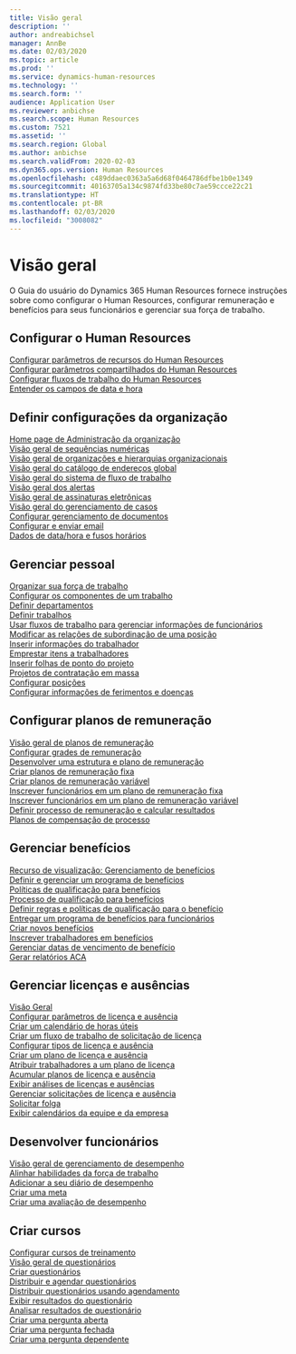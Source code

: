 ```yaml
---
title: Visão geral
description: ''
author: andreabichsel
manager: AnnBe
ms.date: 02/03/2020
ms.topic: article
ms.prod: ''
ms.service: dynamics-human-resources
ms.technology: ''
ms.search.form: ''
audience: Application User
ms.reviewer: anbichse
ms.search.scope: Human Resources
ms.custom: 7521
ms.assetid: ''
ms.search.region: Global
ms.author: anbichse
ms.search.validFrom: 2020-02-03
ms.dyn365.ops.version: Human Resources
ms.openlocfilehash: c489ddaec0363a5a6d68f0464786dfbe1b0e1349
ms.sourcegitcommit: 40163705a134c9874fd33be80c7ae59ccce22c21
ms.translationtype: HT
ms.contentlocale: pt-BR
ms.lasthandoff: 02/03/2020
ms.locfileid: "3008082"
---
```

# <a name="overview"></a>Visão geral

O Guia do usuário do Dynamics 365 Human Resources fornece instruções sobre como configurar o Human Resources, configurar remuneração e benefícios para seus funcionários e gerenciar sua força de trabalho.

## <a name="set-up-human-resources"></a>Configurar o Human Resources

[Configurar parâmetros de recursos do Human Resources](hr-setup-parameters.md)</br>
[Configurar parâmetros compartilhados do Human Resources](hr-setup-shared-parameters.md)</br>
[Configurar fluxos de trabalho do Human Resources](hr-setup-workflows.md)</br>
[Entender os campos de data e hora](hr-setup-date-time-fields.md)</br>

## <a name="configure-organization-settings"></a>Definir configurações da organização

[Home page de Administração da organização](../fin-ops-core/fin-ops/organization-administration/organization-administration-home-page.md?toc=/dynamics365/human-resources/toc.json)</br>
[Visão geral de sequências numéricas](../fin-ops-core/fin-ops/organization-administration/number-sequence-overview.md?toc=/dynamics365/human-resources/toc.json)</br>
[Visão geral de organizações e hierarquias organizacionais](../fin-ops-core/fin-ops/organization-administration/organizations-organizational-hierarchies.md?toc=/dynamics365/human-resources/toc.json)</br>
[Visão geral do catálogo de endereços global](../fin-ops-core/fin-ops/organization-administration/overview-global-address-book.md?toc=/dynamics365/human-resources/toc.json)</br>
[Visão geral do sistema de fluxo de trabalho](../fin-ops-core/fin-ops/organization-administration/overview-workflow-system.md?toc=/dynamics365/human-resources/toc.json)</br>
[Visão geral dos alertas](../fin-ops-core/fin-ops/get-started/alerts-overview.md?toc=/dynamics365/human-resources/toc.json)</br>
[Visão geral de assinaturas eletrônicas](../fin-ops-core/fin-ops/organization-administration/electronic-signature-overview.md?toc=/dynamics365/human-resources/toc.json)</br>
[Visão geral do gerenciamento de casos](../fin-ops-core/fin-ops/organization-administration/cases.md?toc=/dynamics365/human-resources/toc.json)</br>
[Configurar gerenciamento de documentos](../fin-ops-core/fin-ops/organization-administration/configure-document-management.md?toc=/dynamics365/human-resources/toc.json)</br>
[Configurar e enviar email](../fin-ops-core/fin-ops/organization-administration/configure-email.md?toc=/dynamics365/human-resources/toc.json)</br>
[Dados de data/hora e fusos horários](../fin-ops-core/fin-ops/organization-administration/date-time-zones.md?toc=/dynamics365/human-resources/toc.json)</br>

## <a name="manage-personnel"></a>Gerenciar pessoal

[Organizar sua força de trabalho](hr-personnel-departments-jobs-positions.md)</br>
[Configurar os componentes de um trabalho](hr-personnel-jobs.md)</br>
[Definir departamentos](hr-personnel-define-departments.md)</br>
[Definir trabalhos](hr-personnel-define-jobs.md)</br>
[Usar fluxos de trabalho para gerenciar informações de funcionários](hr-workflow-manage-employee-information.md)</br>
[Modificar as relações de subordinação de uma posição](hr-personnel-modify-reporting-relationships-position.md)</br>
[Inserir informações do trabalhador](hr-personnel-enter-worker-information.md)</br>
[Emprestar itens a trabalhadores](hr-personnel-loan-item-worker.md)</br>
[Inserir folhas de ponto do projeto](hr-personnel-enter-project-timesheets.md)</br>
[Projetos de contratação em massa](hr-personnel-mass-hire-projects.md)</br>
[Configurar posições](hr-personnel-set-up-positions.md)</br>
[Configurar informações de ferimentos e doenças](hr-personnel-set-up-injury-illness-information.md)</br>

## <a name="set-up-compensation-plans"></a>Configurar planos de remuneração

[Visão geral de planos de remuneração](hr-compensation-overview.md)</br>
[Configurar grades de remuneração](hr-compensation-grids.md)</br>
[Desenvolver uma estrutura e plano de remuneração](hr-compensation-structure.md)</br>
[Criar planos de remuneração fixa](hr-compensation-fixed-plans.md)</br>
[Criar planos de remuneração variável](hr-compensation-variable-plans.md)</br>
[Inscrever funcionários em um plano de remuneração fixa](hr-compensation-enroll-employees-fixed.md)</br>
[Inscrever funcionários em um plano de remuneração variável](hr-compensation-enroll-employees-variable.md)</br>
[Definir processo de remuneração e calcular resultados](hr-compensation-define-process.md)</br>
[Planos de compensação de processo](hr-compensation-process.md)</br>

## <a name="manage-benefits"></a>Gerenciar benefícios

[Recurso de visualização: Gerenciamento de benefícios](hr-benefits-management-overview.md)</br>
[Definir e gerenciar um programa de benefícios](hr-benefits-manage-program.md)</br>
[Políticas de qualificação para benefícios](hr-benefits-eligibility-policies.md)</br>
[Processo de qualificação para benefícios](hr-benefits-eligibility-process.md)</br>
[Definir regras e políticas de qualificação para o benefício](hr-benefits-define-eligibility-rules.md)</br>
[Entregar um programa de benefícios para funcionários](hr-benefits-deliver-employee-benefits-program.md)</br>
[Criar novos benefícios](hr-benefits-create.md)</br>
[Inscrever trabalhadores em benefícios](hr-benefits-enroll-workers.md)</br>
[Gerenciar datas de vencimento de benefício](hr-benefits-expiration-dates.md)</br>
[Gerar relatórios ACA](hr-benefits-aca-reports.md)</br>

## <a name="manage-leave-and-absence"></a>Gerenciar licenças e ausências

[Visão Geral](hr-leave-and-absence-overview.md)</br>
[Configurar parâmetros de licença e ausência](hr-leave-and-absence-parameters.md)</br>
[Criar um calendário de horas úteis](hr-leave-and-absence-working-time-calendar.md)</br>
[Criar um fluxo de trabalho de solicitação de licença](hr-leave-and-absence-workflow.md)</br>
[Configurar tipos de licença e ausência](hr-leave-and-absence-types.md)</br>
[Criar um plano de licença e ausência](hr-leave-and-absence-plans.md)</br>
[Atribuir trabalhadores a um plano de licença](hr-leave-and-absence-enroll.md)</br>
[Acumular planos de licença e ausência](hr-leave-and-absence-accrue.md)</br>
[Exibir análises de licenças e ausências](hr-leave-and-absence-analytics.md)</br>
[Gerenciar solicitações de licença e ausência](hr-employee-self-service-manage-requests.md)</br>
[Solicitar folga](hr-employee-self-service-request-time-off.md)</br>
[Exibir calendários da equipe e da empresa](hr-employee-self-service-calendar.md)</br>

## <a name="develop-employees"></a>Desenvolver funcionários

[Visão geral de gerenciamento de desempenho](hr-develop-performance-management-overview.md)</br>
[Alinhar habilidades da força de trabalho](hr-develop-skills.md)</br>
[Adicionar a seu diário de desempenho](hr-develop-add-performance-journal.md)</br>
[Criar uma meta](hr-develop-create-goal.md)</br>
[Criar uma avaliação de desempenho](hr-develop-create-performance-review.md)</br>

## <a name="create-courses"></a>Criar cursos

[Configurar cursos de treinamento](hr-learning-courses.md)</br>
[Visão geral de questionários](hr-learning-questionnaires.md)</br>
[Criar questionários](hr-learning-design-questionnaires.md)</br>
[Distribuir e agendar questionários](hr-learning-distribute-questionnaires.md)</br>
[Distribuir questionários usando agendamento](hr-learning-distribute-questionnaires-scheduling.md)</br>
[Exibir resultados do questionário](hr-learning-evaluate-questionnaire-results.md)</br>
[Analisar resultados de questionário](hr-learning-analyze-questionnaire-results.md)</br>
[Criar uma pergunta aberta](hr-learning-create-open-ended-question.md)</br>
[Criar uma pergunta fechada](hr-learning-create-closed-ended-question.md)</br>
[Criar uma pergunta dependente](hr-learning-depending-question.md)</br>



